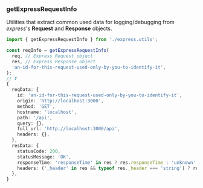 ### getExpressRequestInfo

Utilities that extract common used data for logging/debugging from *express*'s **Request** and **Response** objects.

```ts
import { getExpressRequestInfo } from './express.utils';

const reqInfo = getExpressRequestInfo(
  req, // Express Request object
  res, // Express Response object
  'an-id-for-this-request-used-only-by-you-to-identify-it',
);
// ⏬
{
  reqData: {
    id: 'an-id-for-this-request-used-only-by-you-to-identify-it',
    origin: 'http://localhost:3000',
    method: 'GET',
    hostname: 'localhost',
    path: '/api',
    query: {},
    full_url: 'http://localhost:3000/api',
    headers: {},
  },
  resData: {
    statusCode: 200,
    statusMessage: 'OK',
    responseTime: 'responseTime' in res ? res.responseTime : 'unknown',
    headers: ('_header' in res && typeof res._header === 'string') ? res._header.split('\n') : 'unknown',
  },
}
```